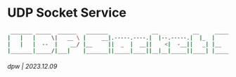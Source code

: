 # UDP Socket Service


```bash
 _______ _____  ______   _______              __           __     _______                    __             
|   |   |     \|   __ \ |     __|.-----.----.|  |--.-----.|  |_  |     __|.-----.----.--.--.|__|.----.-----.
|   |   |  --  |    __/ |__     ||  _  |  __||    <|  -__||   _| |__     ||  -__|   _|  |  ||  ||  __|  -__|
|_______|_____/|___|    |_______||_____|____||__|__|_____||____| |_______||_____|__|  \___/ |__||____|_____|
```
                                                                                                          

###### dpw | 2023.12.09

